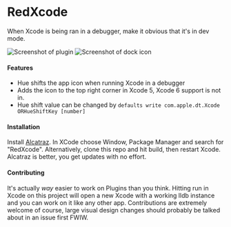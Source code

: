 RedXcode
========

When Xcode is being ran in a debugger, make it obvious that it's in dev mode.

![Screenshot of plugin](https://raw.githubusercontent.com/orta/RedXcode/master/web/screenshot.png)
![Screenshot of dock icon](https://raw.githubusercontent.com/orta/RedXcode/master/web/screenshot2.png)

#### Features

* Hue shifts the app icon when running Xcode in a debugger
* Adds the icon to the top right corner in Xcode 5, Xcode 6 support is not in.
* Hue shift value can be changed by `defaults write com.apple.dt.Xcode ORHueShiftKey [number]`

#### Installation

Install [Alcatraz](http://alcatraz.io/). In XCode choose Window, Package Manager and search for "RedXcode". Alternatively, clone this repo and hit build, then restart Xcode. Alcatraz is better, you get updates with no effort.

#### Contributing

It's actually _way_ easier to work on Plugins than you think. Hitting run in Xcode on this project will open a new Xcode with a working lldb instance and you can work on it like any other app. Contributions are extremely welcome of course, large visual design changes should probably be talked about in an issue first FWIW.
